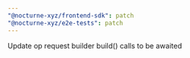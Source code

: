 ```yaml
---
"@nocturne-xyz/frontend-sdk": patch
"@nocturne-xyz/e2e-tests": patch
---
```


Update op request builder build() calls to be awaited
